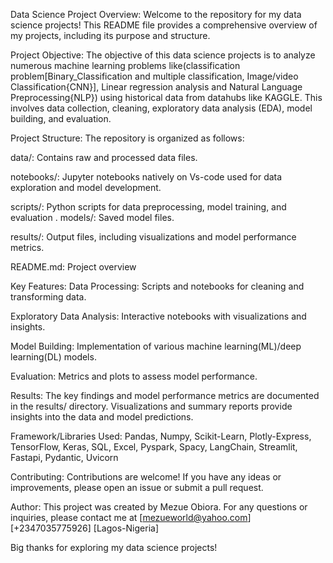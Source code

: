 Data Science Project Overview:
Welcome to the repository for my data science projects! This README file provides a comprehensive overview of my projects, including its purpose and structure.


Project Objective:
The objective of this data science projects is to analyze numerous machine learning problems like(classification problem[Binary_Classification and multiple classification, Image/video Classification{CNN}], Linear regression analysis and Natural Language Preprocessing{NLP}) using historical data from datahubs like KAGGLE. This involves data collection, cleaning, exploratory data analysis (EDA), model building, and evaluation.

Project Structure:
The repository is organized as follows:

data/: Contains raw and processed data files.

notebooks/: Jupyter notebooks natively on Vs-code used for data exploration and model development.

scripts/: Python scripts for data preprocessing, model training, and evaluation
.
models/: Saved model files.

results/: Output files, including visualizations and model performance metrics.

README.md: Project overview


Key Features:
Data Processing: Scripts and notebooks for cleaning and transforming data.

Exploratory Data Analysis: Interactive notebooks with visualizations and insights.

Model Building: Implementation of various machine learning(ML)/deep learning(DL) models.

Evaluation: Metrics and plots to assess model performance.


Results:
The key findings and model performance metrics are documented in the results/ directory. Visualizations and summary reports provide insights into the data and model predictions.


Framework/Libraries Used:
Pandas, Numpy, Scikit-Learn, Plotly-Express, TensorFlow, Keras, SQL, Excel, Pyspark, Spacy, LangChain, Streamlit, Fastapi, Pydantic, Uvicorn


Contributing:
Contributions are welcome! If you have any ideas or improvements, please open an issue or submit a pull request.

Author:
This project was created by Mezue Obiora. For any questions or inquiries, please contact me at [mezueworld@yahoo.com] [+2347035775926] [Lagos-Nigeria]

Big thanks for exploring my data science projects!
